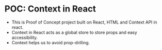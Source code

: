 # POC: Context in React

* This is Proof of Concept project built on React, HTML and Context API in react.
* Context in React acts as a global store to store props and easy accessibility.
* Context helps us to avoid prop-drilling.
